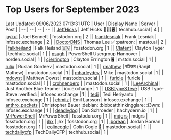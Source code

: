 # Top Users for September 2023
Last Updated: 09/06/2023 07:13:31 UTC
| User | Display Name | Server | Post |
| -- | -- | -- | -- |
| [JeffHicks](https://techhub.social/@JeffHicks) | Jeff Hicks 🐶🎼🍷🖥️ | techhub.social | 4 |
| [jaykul](https://fosstodon.org/@jaykul) | Joel Bennett | fosstodon.org | 2 |
| [franklesniak](https://infosec.exchange/@franklesniak) | Frank Lesniak | infosec.exchange | 2 |
| [DoctorDNS](https://masto.ai/@DoctorDNS) | Thomas Lee ✅ :patreon: | masto.ai | 2 |
| [falkheiland](https://fosstodon.org/@falkheiland) | Falk Heiland 🇺🇦 | fosstodon.org | 1 |
| [Clatent](https://techhub.social/@Clatent) | Clayton Tyger | techhub.social | 1 |
| [psugh](https://norden.social/@psugh) | PowerShell Usergroup Hannover | norden.social | 1 |
| [cjerrington](https://mstdn.social/@cjerrington) | Clayton Errington 🖥️ | mstdn.social | 1 |
| [rulix](https://mastodon.social/@rulix) | Ruslan Gordeev | mastodon.social | 1 |
| [rmathew](https://mastodon.social/@rmathew) | रञ्जित (Ranjit Mathew) | mastodon.social | 1 |
| [mharleydev](https://mastodon.social/@mharleydev) | Mike | mastodon.social | 1 |
| [mdowst](https://mastodon.social/@mdowst) | Matthew Dowst | mastodon.social | 1 |
| [furicle](https://mastodon.social/@furicle) | furicle | mastodon.social | 1 |
| [crohnenberg](https://mastodon.social/@crohnenberg) |  | mastodon.social | 1 |
| [LeeArchinal](https://ioc.exchange/@LeeArchinal) | Just Another Blue Teamer | ioc.exchange | 1 |
| [USBTypeSTeve](https://infosec.exchange/@USBTypeSTeve) | USB Type-Steve :verified: | infosec.exchange | 1 |
| [tedi](https://infosec.exchange/@tedi) | Tedi Heriyanto | infosec.exchange | 1 |
| [ehmiiz](https://infosec.exchange/@ehmiiz) | Emil Larsson | infosec.exchange | 1 |
| [anthro_packets](https://infosec.exchange/@anthro_packets) | Christopher Bauer :debian: ​:blobcatthinkingglare: :i3wm: | infosec.exchange | 1 |
| [deadlydog](https://hachyderm.io/@deadlydog) | Dan Schroeder | hachyderm.io | 1 |
| [MrPowerShell](https://fosstodon.org/@MrPowerShell) | MrPowerShell | fosstodon.org | 1 |
| [mdgrs](https://fosstodon.org/@mdgrs) | mdgrs | fosstodon.org | 1 |
| [jhx](https://fosstodon.org/@jhx) | jhx | fosstodon.org | 1 |
| [jborean](https://fosstodon.org/@jborean) | Jordan Borean | fosstodon.org | 1 |
| [colincogle](https://mastodon.social/@colincogle) | Colin Cogle 🔵 | mastodon.social | 1 |
| [techdailycfp](https://techhub.social/@techdailycfp) | TechDailyCFP | techhub.social | 1 |
